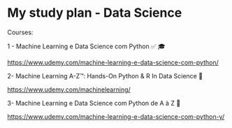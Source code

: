 # My study plan - Data Science

Courses:

1 - Machine Learning e Data Science com Python :white_check_mark: :mortar_board:

https://www.udemy.com/machine-learning-e-data-science-com-python/

2- Machine Learning A-Z™: Hands-On Python & R In Data Science :running:

https://www.udemy.com/machinelearning/

3- Machine Learning e Data Science com Python de A à Z :dart:

https://www.udemy.com/machine-learning-e-data-science-com-python-y/ 
